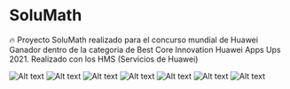 
# SoluMath
🔥  Proyecto SoluMath realizado para el concurso mundial de Huawei
Ganador dentro de la categoria de Best Core Innovation Huawei Apps Ups 2021.
Realizado con los HMS (Servicios de Huawei)

![Alt text](gith0.jpeg)
![Alt text](gith1.webp)
![Alt text](gith2.webp)
![Alt text](gith3.webp)
![Alt text](gith4.webp)
![Alt text](gith5.webp)
![Alt text](gith6.webp) 

